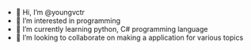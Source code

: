 - 👋 Hi, I’m @youngvctr
- 👀 I’m interested in programming
- 🌱 I’m currently learning python, C# programming language
- 💞️ I’m looking to collaborate on making a application for various topics
<!---
youngvctr/youngvctr is a ✨ special ✨ repository because its `README.md` (this file) appears on your GitHub profile.
You can click the Preview link to take a look at your changes.
--->

